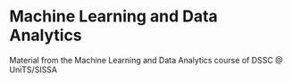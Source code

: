# Machine Learning and Data Analytics
Material from the Machine Learning and Data Analytics course of DSSC @ UniTS/SISSA
